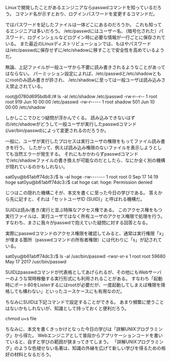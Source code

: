 Linuxで開発したことがあるエンジニアならpasswdコマンドを知っているだろう。
コマンド名が示すとおり、ログインパスワードを変更するコマンドだ。

ではパスワードを記したファイルは一体どこにあるのだろうか。
これも知ってるエンジニアは多いだろう。
/etc/passwdにはユーザー名、（暗号化された）パスワード、ログインシェルなどログイン時に必要な情報が一行ごとに保存されている。
また最近のLinuxディストリビューションでは、もはやパスワードは/etc/passwdに保存せずに/etc/shadowに移すことで安全性を高めているようだ。

無論、上記ファイルが一般ユーザから不要に読み書きされるようなことがあってはならない。
パーミッション設定によれば、/etc/passwdと/etc/shadowともにrootのみ読み書きが許され、 /etc/shadowに至っては一般ユーザは読み込みさえ禁止されている。

root@0780d695bdb8:/# ls -al /etc/shadow /etc/passwd
-rw-r--r-- 1 root root   919 Jun 10 00:00 /etc/passwd
-rw-r----- 1 root shadow 501 Jun 10 00:00 /etc/shadow

しかしここでひとつ疑問が浮かんでくる。
読み込みできないはずの/etc/shadowがどうして一般ユーザが実行したpasswdコマンド(/usr/bin/passwd)によって変更されるのだろうか。

一般に、ユーザが実行したプロセスは実行ユーザの権限をもってファイル読み書きを行う。
したがって、例えば読み込み権限のないファイルを表示しようとしても当然エラーが発生する。
それにもかかわらずpasswdコマンドで/etc/shadowファイルの書き換えが可能なのだとしたら、なにか全く別の機構が隠れているのかもしれない。

sat0yu@b61abff74dc3:/$ ls -al hoge
-rw------- 1 root root 0 Sep 17 14:19 hoge
sat0yu@b61abff74dc3:/$ cat hoge
cat: hoge: Permission denied

じつはこの隠れた機構こそが、本文を書くに至った今日の学びである。
答えから先に記すと、それは「セットユーザID (SUID)」と呼ばれる機構だ。

SUIDは読み/書き/実行と並ぶ特殊なアクセス権である。
このアクセス権をもつ実行ファイルは、実行ユーザではなく所有ユーザのアクセス権限で処理を行う。
すなわち、まさに我々がpasswdで抱えていた疑問に対する回答となる。

実際にpasswdコマンドのアクセス権限を確認してみると、通常は実行権限「x」が埋まる箇所（passwdコマンドの所有者権限）には代わりに「s」が記されている。

sat0yu@b61abff74dc3:/$ ls -al /usr/bin/passwd
-rwsr-xr-x 1 root root 59680 May 17  2017 /usr/bin/passwd

SUIDはpasswdコマンドが代表格としてあげられるが、その他にもWebサーバーのような常時稼働する実行形式にも利用されることがある。
すなわち「起動時にポート80をListenするにはrootが必要だが、一度起動してしまえば権限を降格しても構わない」といったユースケースにも有用なのだ。

ちなみにSUIDは下記コマンドで設定することができる。
あまり頻繁に使うことはないかもしれないが、知識として持っておくと便利だろう。

chmod u+s file

ちなみに、本文を書くきっかけとなった今日の学びは「詳解UNIXプログラミング」から得た。
Webエンジニアとして普段からアプリケーションコードを書いていると、自ずと学びの範囲が狭まってきてしまう。
「詳解UNIXプログラミング」のような色褪せない名著は、知識の外縁を広げて新しい学びを得るための格好の材料となるだろう。
